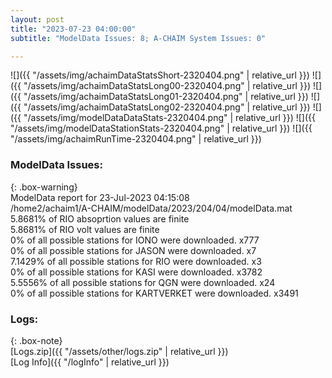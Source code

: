 ```yaml
---
layout: post
title: "2023-07-23 04:00:00"
subtitle: "ModelData Issues: 8; A-CHAIM System Issues: 0"

---
```


![]({{ "/assets/img/achaimDataStatsShort-2320404.png" | relative_url }})
![]({{ "/assets/img/achaimDataStatsLong00-2320404.png" | relative_url }})
![]({{ "/assets/img/achaimDataStatsLong01-2320404.png" | relative_url }})
![]({{ "/assets/img/achaimDataStatsLong02-2320404.png" | relative_url }})
![]({{ "/assets/img/modelDataDataStats-2320404.png" | relative_url }})
![]({{ "/assets/img/modelDataStationStats-2320404.png" | relative_url }})
![]({{ "/assets/img/achaimRunTime-2320404.png" | relative_url }})


### ModelData Issues:  
  
{: .box-warning}  
 ModelData report for 23-Jul-2023 04:15:08   
 /home2/achaim1/A-CHAIM/modelData/2023/204/04/modelData.mat   
 5.8681% of RIO absoprtion values are finite   
 5.8681% of RIO volt values are finite   
 0% of all possible stations for IONO were downloaded. x777   
 0% of all possible stations for JASON were downloaded. x7   
 7.1429% of all possible stations for RIO were downloaded. x3   
 0% of all possible stations for KASI were downloaded. x3782   
 5.5556% of all possible stations for QGN were downloaded. x24   
 0% of all possible stations for KARTVERKET were downloaded. x3491   
  


### Logs:  
  
{: .box-note}  
[Logs.zip]({{ "/assets/other/logs.zip" | relative_url }})  
[Log Info]({{ "/logInfo" | relative_url }})  
